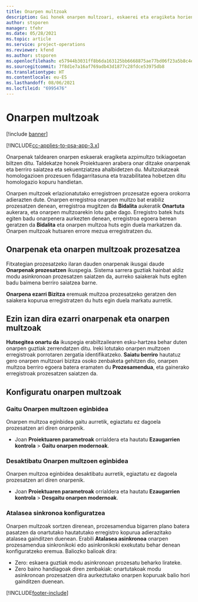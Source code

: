 ```yaml
---
title: Onarpen multzoak
description: Gai honek onarpen multzoari, eskaerei eta eragiketa horien azpimultzoei buruzko informazioa eskaintzen du.
author: stsporen
manager: tfehr
ms.date: 05/28/2021
ms.topic: article
ms.service: project-operations
ms.reviewer: kfend
ms.author: stsporen
ms.openlocfilehash: e57944b3031ff8b6da163125bb6668875ae77bd06f23a5b8c4ef06f396210e4f
ms.sourcegitcommit: 7f8d1e7a16af769adb43d1877c28fdce53975db8
ms.translationtype: HT
ms.contentlocale: eu-ES
ms.lasthandoff: 08/06/2021
ms.locfileid: "6995476"
---
```

# <a name="approval-sets"></a>Onarpen multzoak

[!include [banner](../includes/psa-now-project-operations.md)]

[!INCLUDE[cc-applies-to-psa-app-3.x](../includes/cc-applies-to-psa-app-3x.md)]

Onarpenak taldearen onarpen eskaerak eragiketa azpimultzo txikiagoetan biltzen ditu. Taldekatze honek Proiektuaren arabera onar ditzake onarpenak eta berriro saiatzea eta sekuentziatzea ahalbidetzen du. Multzokatzeak homologazioen prozesuen fidagarritasuna eta trazabilitatea hobetzen ditu homologazio kopuru handietan.

Onarpen multzoek erlazionatutako erregistroen prozesatze egoera orokorra adierazten dute. Onarpen erregistroa onarpen multzo bat erabiliz prozesatzen denean, erregistroa mugitzen da **Bidalita** aukeratik **Onartuta** aukerara, eta onarpen multzoarekin lotu gabe dago. Erregistro batek huts egiten badu onarpenera aurkezten denean, erregistroa egoera berean geratzen da **Bidalita** eta onarpen multzoa huts egin duela markatzen da. Onarpen multzoak hutsaren errore mezua erregistratzen du.

## <a name="processing-approvals-and-approval-sets"></a>Onarpenak eta onarpen multzoak prozesatzea
Fitxategian prozesatzeko ilaran dauden onarpenak ikusgai daude **Onarpenak prozesatzen** ikuspegia. Sistema sarrera guztiak hainbat aldiz modu asinkronoan prozesatzen saiatzen da, aurreko saiakerak huts egiten badu baimena berriro saiatzea barne.

**Onarpena ezarri Bizitza** eremuak multzoa prozesatzeko geratzen den saiakera kopurua erregistratzen du huts egin duela markatu aurretik.

## <a name="failed-approvals-and-approval-sets"></a>Ezin izan dira ezarri onarpenak eta onarpen multzoak
**Hutsegitea onartu da** ikuspegia erabiltzailearen esku-hartzea behar duten onarpen guztiak zerrendatzen ditu. Ireki lotutako onarpen multzoen erregistroak porrotaren zergatia identifikatzeko.
**Saiatu berriro** hautatuz gero onarpen multzoari bizitza osoko zenbaketa gehitzen dio, onarpen multzoa berriro egoera batera eramaten du **Prozesamendua**, eta gainerako erregistroak prozesatzen saiatzen da.

## <a name="configure-approval-sets"></a>Konfiguratu onarpen multzoak

###  <a name="enable-the-approval-sets-feature"></a>Gaitu Onarpen multzoen eginbidea
Onarpen multzoa eginbidea gaitu aurretik, egiaztatu ez dagoela prozesatzen ari diren onarpenik.

- Joan **Proiektuaren parametroak** orrialdera eta hautatu **Ezaugarrien kontrola** > **Gaitu onarpen modernoak**.

### <a name="turn-off-the-approval-sets-feature"></a>Desaktibatu Onarpen multzoen eginbidea
Onarpen multzoa eginbidea desaktibatu aurretik, egiaztatu ez dagoela prozesatzen ari diren onarpenik.

- Joan **Proiektuaren parametroak** orrialdera eta hautatu **Ezaugarrien kontrola** > **Desgaitu onarpen modernoak**.

### <a name="configuring-the-asynchronous-threshold"></a>Atalasea sinkronoa konfiguratzea 
Onarpen multzoak sortzen direnean, prozesamendua bigarren plano batera pasatzen da onartutako hautatutako erregistro kopurua adierazitako atalasea gainditzen duenean. Erabili **Atalasea asinkronoa** onarpen prozesamendua sinkronikoki edo asinkronikoki exekutatu behar denean konfiguratzeko eremua.
Baliozko balioak dira:

  - Zero: eskaera guztiak modu asinkronoan prozesatu beharko lirateke. 
  - Zero baino handiagoak diren zenbakiak: onartutakoak modu asinkronoan prozesatzen dira aurkeztutako onarpen kopuruak balio hori gainditzen duenean.

[!INCLUDE[footer-include](../includes/footer-banner.md)]
